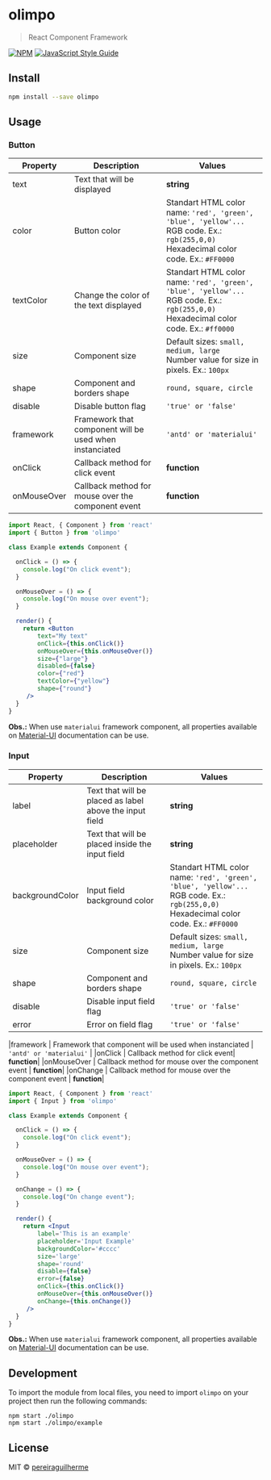 # olimpo

> React Component Framework

[![NPM](https://img.shields.io/npm/v/olimpo.svg)](https://www.npmjs.com/package/olimpo) [![JavaScript Style Guide](https://img.shields.io/badge/code_style-standard-brightgreen.svg)](https://standardjs.com)

## Install

```bash
npm install --save olimpo
```

## Usage

### Button
| Property | Description | Values |
|----------|--------|--------|
|text      | Text that will be displayed | **string**|
|color     | Button color | Standart HTML color name: `'red', 'green', 'blue', 'yellow'...`<br> RGB code. Ex.: `rgb(255,0,0)` <br> Hexadecimal color code. Ex.: `#FF0000`|
|textColor | Change the color of the text displayed | Standart HTML color name: `'red', 'green', 'blue', 'yellow'...`<br> RGB code. Ex.: `rgb(255,0,0)` <br> Hexadecimal color code. Ex.: `#ff0000`|
|size      | Component size | Default sizes: `small, medium, large`<br> Number value for size in pixels. Ex.: `100px` |
|shape     | Component and borders shape | `round, square, circle`|
|disable   | Disable button flag | `'true' or 'false'`|
|framework | Framework that component will be used when instanciated | `'antd' or 'materialui'` |
|onClick   | Callback method for click event| **function**|
|onMouseOver | Callback method for mouse over the component event | **function**|


```jsx
import React, { Component } from 'react'
import { Button } from 'olimpo'

class Example extends Component {

  onClick = () => {
    console.log("On click event");
  }

  onMouseOver = () => {
    console.log("On mouse over event");
  }

  render() {
    return <Button
        text="My text" 
        onClick={this.onClick()}
        onMouseOver={this.onMouseOver()}
        size={"large"}
        disabled={false}
        color={"red"}
        textColor={"yellow"}
        shape={"round"}
     />
  }
}
```
**Obs.:** When use `materialui` framework component, all properties available on [Material-UI](https://material-ui.com/components/buttons/) documentation can be use.

### Input
| Property | Description | Values |
|----------|--------|--------|
|label      | Text that will be placed as label above the input field| **string**|
|placeholder | Text that will be placed inside the input field| **string** |
|backgroundColor     | Input field background color | Standart HTML color name: `'red', 'green', 'blue', 'yellow'...`<br> RGB code. Ex.: `rgb(255,0,0)` <br> Hexadecimal color code. Ex.: `#FF0000`|
|size      | Component size | Default sizes: `small, medium, large`<br> Number value for size in pixels. Ex.: `100px` |
|shape     | Component and borders shape | `round, square, circle`|
|disable   | Disable input field flag | `'true' or 'false'`|
|error   | Error on field flag | `'true' or 'false'`|

|framework | Framework that component will be used when instanciated | `'antd' or 'materialui'` |
|onClick   | Callback method for click event| **function**|
|onMouseOver | Callback method for mouse over the component event | **function**|
|onChange | Callback method for mouse over the component event | **function**|



```jsx
import React, { Component } from 'react'
import { Input } from 'olimpo'

class Example extends Component {

  onClick = () => {
    console.log("On click event");
  }

  onMouseOver = () => {
    console.log("On mouse over event");
  }

  onChange = () => {
    console.log("On change event");
  }

  render() {
    return <Input
        label='This is an example'
        placeholder='Input Example' 
        backgroundColor='#cccc'
        size='large'
        shape='round'
        disable={false}
        error={false}
        onClick={this.onClick()}
        onMouseOver={this.onMouseOver()}
        onChange={this.onChange()}
     />
  }
}
```
**Obs.:** When use `materialui` framework component, all properties available on [Material-UI](https://material-ui.com/components/text-fields/) documentation can be use.

## Development
To import the module from local files, you need to import `olimpo` on your project then run the following commands:
```
npm start ./olimpo
npm start ./olimpo/example
``` 

## License

MIT © [pereiraguilherme](https://github.com/pereiraguilherme)

